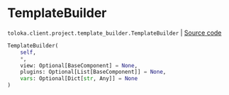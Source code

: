 # TemplateBuilder
`toloka.client.project.template_builder.TemplateBuilder` | [Source code](https://github.com/Toloka/toloka-kit/blob/v1.1.0.post1/src/client/project/template_builder/__init__.py#L222)

```python
TemplateBuilder(
    self,
    *,
    view: Optional[BaseComponent] = None,
    plugins: Optional[List[BaseComponent]] = None,
    vars: Optional[Dict[str, Any]] = None
)
```

